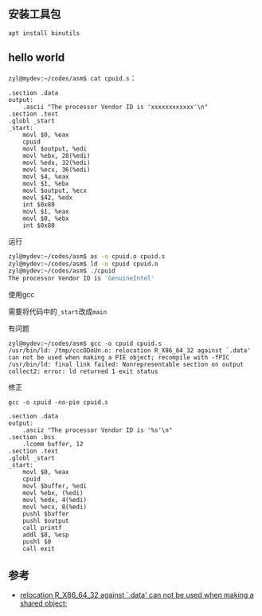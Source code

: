 ## 安装工具包

```
apt install binutils
```

## hello world

`zyl@mydev:~/codes/asm$ cat cpuid.s`：

```
.section .data
output:
    .ascii "The processor Vendor ID is 'xxxxxxxxxxxx'\n"
.section .text
.globl _start
_start:
    movl $0, %eax
    cpuid
    movl $output, %edi
    movl %ebx, 28(%edi)
    movl %edx, 32(%edi)
    movl %ecx, 36(%edi)
    movl $4, %eax
    movl $1, %ebx
    movl $output, %ecx
    movl $42, %edx
    int $0x80
    movl $1, %eax
    movl $0, %ebx
    int $0x80
```

运行

```bash
zyl@mydev:~/codes/asm$ as -o cpuid.o cpuid.s
zyl@mydev:~/codes/asm$ ld -o cpuid cpuid.o
zyl@mydev:~/codes/asm$ ./cpuid
The processor Vendor ID is 'GenuineIntel'
```

使用gcc

需要将代码中的`_start`改成`main`

有问题

```
zyl@mydev:~/codes/asm$ gcc -o cpuid cpuid.s
/usr/bin/ld: /tmp/cccODoUn.o: relocation R_X86_64_32 against `.data' can not be used when making a PIE object; recompile with -fPIC
/usr/bin/ld: final link failed: Nonrepresentable section on output
collect2: error: ld returned 1 exit status
```

修正

```
gcc -o cpuid -no-pie cpuid.s
```

```
.section .data
output:
    .asciz "The processor Vendor ID is '%s'\n"
.section .bss
    .lcomm buffer, 12
.section .text
.globl _start
_start:
    movl $0, %eax
    cpuid
    movl $buffer, %edi
    movl %ebx, (%edi)
    movl %edx, 4(%edi)
    movl %ecx, 8(%edi)
    pushl $buffer
    pushl $output
    call printf
    addl $8, %esp
    pushl $0
    call exit
```

## 参考

- [relocation R_X86_64_32 against `.data' can not be used when making a shared object;](https://stackoverflow.com/questions/49434489/relocation-r-x86-64-32-against-data-can-not-be-used-when-making-a-shared-obje)